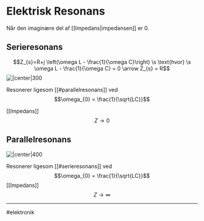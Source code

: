 # Elektrisk Resonans
Når den imaginære del af [[Impedans|impedansen]] er $0$.

## Serieresonans
$$Z_{s}=R+j \left(\omega L - \frac{1}{\omega C}\right) \s \text{hvor} \s \omega L - \frac{1}{\omega C} = 0 \arrow Z_{s} = R$$
![|center|300](https://web.njit.edu/~gilhc/ECE291/images/291-8-2.gif)

Resonerer ligesom [[#parallelresonans]] ved
$$\omega_{0} = \frac{1}{\sqrt{LC}}$$

[[Impedans]]
$$Z\to 0$$

## Parallelresonans

![|center|400](https://wiki.redronic.com/wp-content/uploads/2021/07/000-scaled.gif)

Resonerer ligesom [[#serieresonans]] ved
$$\omega_{0} = \frac{1}{\sqrt{LC}}$$
[[Impedans]]
$$Z\to \infty$$

---
#elektronik 